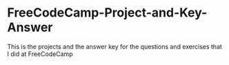 # FreeCodeCamp-Project-and-Key-Answer
This is the projects and the answer key for the questions and exercises that I did at FreeCodeCamp

